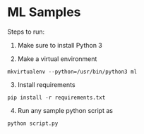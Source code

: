 # ML Samples

Steps to run:

1. Make sure to install Python 3

2. Make a virtual environment 
```
mkvirtualenv --python=/usr/bin/python3 ml
```

3. Install requirements
```
pip install -r requirements.txt
```

4. Run any sample python script as
```
python script.py
```

